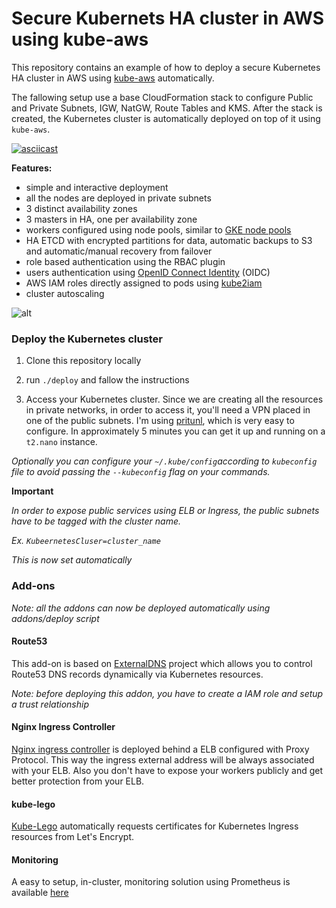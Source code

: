 # Secure Kubernets HA cluster in AWS using kube-aws

This repository contains an example of how to deploy a secure Kubernetes HA cluster in AWS using [kube-aws](https://github.com/kubernetes-incubator/kube-aws) automatically.

The fallowing setup use a base CloudFormation stack to configure Public and Private Subnets, IGW, NatGW, Route Tables and KMS. After the stack is created, the Kubernetes cluster is automatically deployed on top of it using `kube-aws`.

[![asciicast](https://asciinema.org/a/145270.png)](https://asciinema.org/a/145270)

**Features:**

* simple and interactive deployment
* all the nodes are deployed in private subnets
* 3 distinct availability zones
* 3 masters in HA, one per availability zone
* workers configured using node pools, similar to [GKE node pools](https://cloud.google.com/container-engine/docs/node-pools)
* HA ETCD with encrypted partitions for data, automatic backups to S3 and automatic/manual recovery from failover
* role based authentication using the RBAC plugin
* users authentication using [OpenID Connect Identity](https://kubernetes.io/docs/admin/authentication/#openid-connect-tokens) (OIDC)
* AWS IAM roles directly assigned to pods using [kube2iam](https://github.com/jtblin/kube2iam)
* cluster autoscaling

![alt](https://www.camil.org/content/images/2017/05/kube-aws-secure.png)


### Deploy the Kubernetes cluster

1. Clone this repository locally

2. run `./deploy` and fallow the instructions

3. Access your Kubernetes cluster. Since we are creating all the resources in private networks, in order to access it, you'll need a VPN placed in one of the public subnets. I'm using [pritunl](https://docs.pritunl.com/docs/installation), which is very easy to configure. In approximately 5 minutes you can get it up and running on a `t2.nano` instance.


*Optionally you can configure your `~/.kube/config`according to `kubeconfig` file to avoid passing the `--kubeconfig` flag on your commands.*

**Important**

*In order to expose public services using ELB or Ingress, the public subnets have to be tagged with the cluster name.*

*Ex. `KubeernetesCluser=cluster_name`*

*This is now set automatically*

### Add-ons


*Note: all the addons can now be deployed automatically using addons/deploy script*
#### Route53

This add-on is based on [ExternalDNS](https://github.com/kubernetes-incubator/external-dns) project which allows you to control Route53 DNS records dynamically via Kubernetes resources.

*Note: before deploying this addon, you have to create a IAM role and setup a trust relationship*

#### Nginx Ingress Controller

[Nginx ingress controller](https://github.com/kubernetes/ingress-nginx) is deployed behind a ELB configured with Proxy Protocol. This way the ingress external address will be always associated with your ELB. Also you don't have to expose your workers publicly and get better protection from your ELB.

#### kube-lego
[Kube-Lego](https://github.com/jetstack/kube-lego) automatically requests certificates for Kubernetes Ingress resources from Let's Encrypt.

#### Monitoring
A easy to setup, in-cluster, monitoring solution using Prometheus is available [here](https://github.com/camilb/prometheus-kubernetes)
